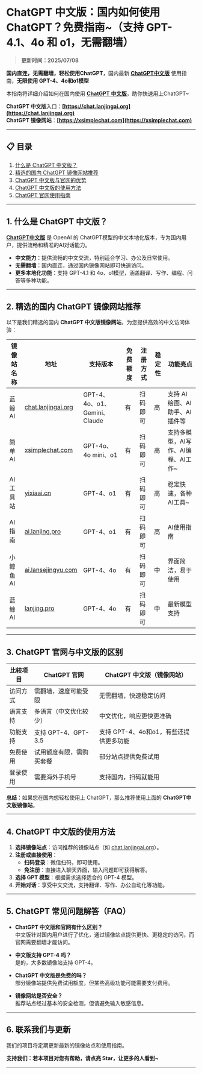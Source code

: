 # ChatGPT 中文版：国内如何使用 ChatGPT？免费指南~（支持 GPT-4.1、4o 和 o1，无需翻墙）

> **更新时间：2025/07/08**                    

**国内直连，无需翻墙，轻松使用ChatGPT**，国内最新 [**ChatGPT中文版**](https://chat.lanjingai.org) 使用指南，**无限使用 GPT-4、4o和o1模型**

本指南将详细介绍如何在国内使用 [**ChatGPT 中文版**](https://xsimplechat.com)，助你快速用上ChatGPT~

**ChatGPT 中文版**入口：**[https://chat.lanjingai.org](https://chat.lanjingai.org)**   
**ChatGPT 镜像网站**：**[https://xsimplechat.com](https://xsimplechat.com)**

---

## 📋 目录
1. [什么是 ChatGPT 中文版？](#1.-什么是-chatgpt-中文版)
2. [精选的国内 ChatGPT 镜像网站推荐](#2.-精选的国内-chatgpt-镜像网站推荐)
3. [ChatGPT 中文版与官网的优势](#3.-chatgpt-官网与中文版的区别)
4. [ChatGPT 中文版的使用方法](#4.-chatgpt-中文版的使用方法)
5. [ChatGPT 官网使用指南](#5.-chatgpt-常见问题解答)

---

## 1. 什么是 ChatGPT 中文版？

[**ChatGPT中文版**](https://chat.lanjingai.org) 是 OpenAI 的 ChatGPT模型的中文本地化版本，专为国内用户，提供流畅和精准的AI对话能力。

- **中文能力**：提供流畅的中文交流，特别适合学习、办公及日常使用。
- **无需翻墙**：国内直连，通过国内镜像网站即可快速访问。
- **更多本地化功能**：支持 GPT-4.1 和 4o、o1模型，涵盖翻译、写作、编程、问答等多种功能。

---

## 2. 精选的国内 ChatGPT 镜像网站推荐

以下是我们精选的国内 **ChatGPT 中文版镜像网站**，为您提供高效的中文访问体验：

| 镜像站名称         | 地址                             | 支持版本           | 免费额度 | 注册方式           | 稳定性  | 功能亮点                |
|--------------------|----------------------------------|--------------------|----------|--------------------|---------|-------------------------|
| 蓝鲸AI             | [chat.lanjingai.org](https://chat.lanjingai.org/) | GPT-4、4o、o1、Gemini、Claude  | 有       | 扫码即可       | 高      | 支持 AI绘画、AI助手、AI插件等  |
| 简单AI             | [xsimplechat.com](https://xsimplechat.com/) | GPT-4o、4o mini、o1 | 有       | 扫码即可       | 高      | 支持多模型，AI写作、AI编程、AI工作~  |
| AI工具站           | [yixiaai.cn](https://yixiaai.cn/) | GPT-4、o1           | 有       | 扫码即可      | 高      | 稳定快速，各种AI工具~ |
| AI指南             | [ai.lanjing.pro](https://ai.lanjing.pro/) | GPT-4、o1           | 有       | 扫码即可   | 高      | AI使用指南            |
| 小鲸鱼AI           | [ai.lansejingyu.com](https://ai.lansejingyu.com/) | GPT-4、4o           | 有       | 扫码即可     | 中      | 界面简洁，易于使用      |
| 蓝鲸AI             | [lanjing.pro](https://lanjing.pro/) | GPT-4、4o           | 有       | 扫码即可    | 中      | 最新模型支持            |

---

## 3. ChatGPT 官网与中文版的区别

| 比较项目        | ChatGPT 官网                     | ChatGPT 中文版（镜像网站）         |
|-----------------|---------------------------------|-----------------------------------|
| 访问方式        | 需翻墙，速度可能受限             | 无需翻墙，快速稳定访问            |
| 语言支持        | 多语言（中文优化较少）           | 中文优化，响应更快更准确          |
| 功能支持        | 支持 GPT-4、GPT-3.5              | 支持 GPT-4、4o和o1，有些还提供更多功能  |
| 免费使用        | 试用额度有限，需购买套餐         | 部分站点提供免费试用             |
| 登录使用        | 需要海外手机号                   | 支持国内，扫码就能用         |

**总结**：如果您在国内想轻松使用上 ChatGPT，那么推荐使用上面的 **ChatGPT中文版镜像站**。

---

## 4. ChatGPT 中文版的使用方法

1. **选择镜像站点**：访问推荐的镜像站点（如 [chat.lanjingai.org](https://chat.lanjingai.org/)）。
2. **注册或直接使用**：
   - **扫码登录**：微信扫码，即可使用。
   - **免注册**：直接进入聊天界面，输入问题即可获得解答。
3. **选择 GPT 模型**：根据需求选择适合的 GPT-4 模型。
4. **开始对话**：享受中文交流，支持翻译、写作、办公自动化等功能。

---

## 5. ChatGPT 常见问题解答（FAQ）

- **ChatGPT 中文版和官网有什么区别？**  
  中文版针对国内用户进行了优化，通过镜像站点提供更快、更稳定的访问，而官网需要翻墙才能访问。

- **中文版支持 GPT-4 吗？**  
  是的，大多数镜像站支持 GPT-4。

- **ChatGPT 中文版是免费的吗？**  
  部分镜像站提供免费试用额度，但某些高级功能可能需要支付费用。

- **镜像网站是否安全？**  
  推荐站点经过基本的安全检测，但请避免输入敏感信息。

---

## 6. 联系我们与更新

我们的项目将定期更新最新的镜像站点和使用指南。

**支持我们：若本项目对您有帮助，请点亮 Star，让更多的人看到~**

---
